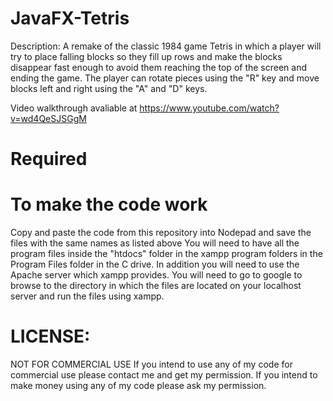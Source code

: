 # JavaFX-Tetris

Description: A remake of the classic 1984 game Tetris in which a player will try to place falling blocks so they fill up rows and make the blocks disappear fast enough to avoid them reaching the top of the screen and ending the game. The player can rotate pieces using the "R" key and move blocks left and right using the "A" and "D" keys. 

Video walkthrough avaliable at https://www.youtube.com/watch?v=wd4QeSJSGgM

# Required 

  
  
# To make the code work

Copy and paste the code from this repository into Nodepad and save the files with the same names as listed above
You will need to have all the program files inside the "htdocs" folder in the xampp program folders in the Program Files folder in the C drive.
In addition you will need to use the Apache server which xampp provides. 
You will need to go to google to browse to the directory in which the files are located on your localhost server and run the files using xampp.

# LICENSE:
NOT FOR COMMERCIAL USE If you intend to use any of my code for commercial use please contact me and get my permission. If you intend to make money using any of my code please ask my permission.
